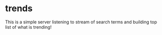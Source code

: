# trends

This is a simple server listening to stream of search terms and building top list of what is trending!
